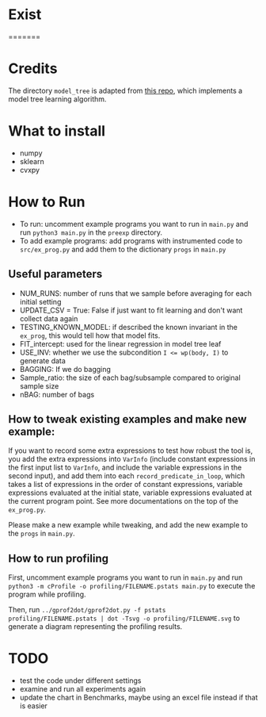 # Exist
=======
# Credits
The directory `model_tree` is adapted from [this repo](https://github.com/ankonzoid/LearningX/tree/master/advanced_ML/model_tree), which implements a model tree learning algorithm. 

# What to install
* numpy
* sklearn
* cvxpy

# How to Run
* To run: uncomment example programs you want to run in `main.py` and run `python3 main.py` in the `preexp` directory. 
* To add example programs: 
add programs with instrumented code to `src/ex_prog.py` and add them to the dictionary `progs` in 
`main.py`

## Useful parameters
* NUM_RUNS: number of runs that we sample before averaging for each initial setting
* UPDATE_CSV = True: False if just want to fit learning and don't want collect data again
* TESTING_KNOWN_MODEL: if described the known invariant in the `ex_prog`, this would tell how that model fits.
* FIT_intercept: used for the linear regression in model tree leaf
* USE_INV: whether we use the subcondition `I <= wp(body, I)` to generate data
* BAGGING: If we do bagging 
* Sample_ratio: the size of each bag/subsample compared to original sample size
* nBAG: number of bags

## How to tweak existing examples and make new example: 
If you want to record some extra expressions to test how robust the tool is, 
you add the extra expressions into `VarInfo`
(include constant expressions in the first input list to `VarInfo`, and include the variable expressions in the second input), 
and add them into each `record_predicate_in_loop`, which takes a list of expressions in the order of constant expressions, 
variable expressions evaluated at the initial state, variable expressions evaluated at the current program point. 
See more documentations on the top of the `ex_prog.py`. 

Please make a new example while tweaking, and add the new example to the `progs` in `main.py`. 

## How to run profiling 
First,  uncomment example programs you want to run in `main.py` and run `python3 -m cProfile -o profiling/FILENAME.pstats main.py` 
to execute the program while profiling. 

Then, run `../gprof2dot/gprof2dot.py -f pstats profiling/FILENAME.pstats | dot -Tsvg -o profiling/FILENAME.svg` to generate a diagram representing the profiling results. 

# TODO 
- test the code under different settings
- examine and run all experiments again
- update the chart in Benchmarks, maybe using an excel file instead if that is easier

